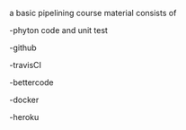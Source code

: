 
a basic pipelining course material consists of

-phyton code and unit test

-github

-travisCI

-bettercode

-docker

-heroku



